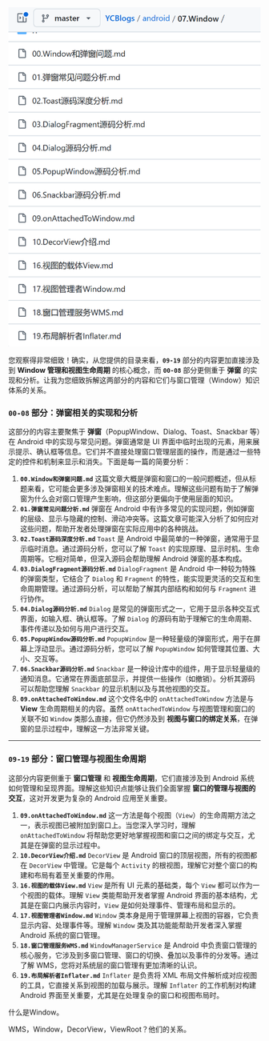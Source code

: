 ![image-20241129164409636](./../_pic_/image-20241129164409636.png)

您观察得非常细致！确实，从您提供的目录来看，**`09-19`** 部分的内容更加直接涉及到 **Window 管理和视图生命周期** 的核心概念，而 **`00-08`** 部分更侧重于 **弹窗** 的实现和分析。让我为您细致拆解这两部分的内容和它们与窗口管理（Window）知识体系的关系。

### **`00-08` 部分：弹窗相关的实现和分析**

这部分的内容主要聚焦于 **弹窗**（PopupWindow、Dialog、Toast、Snackbar 等）在 Android 中的实现与常见问题。弹窗通常是 UI 界面中临时出现的元素，用来展示提示、确认框等信息。它们并不直接处理窗口管理层面的操作，而是通过一些特定的控件和机制来显示和消失。下面是每一篇的简要分析：

1. **`00.Window和弹窗问题.md`**
   这篇文章大概是弹窗和窗口的一般问题概述，但从标题来看，它可能会更多涉及弹窗相关的技术难点。理解这些问题有助于了解弹窗为什么会对窗口管理产生影响，但这部分更偏向于使用层面的知识。
2. **`01.弹窗常见问题分析.md`**
   弹窗在 Android 中有许多常见的实现问题，例如弹窗的层级、显示与隐藏的控制、滑动冲突等。这篇文章可能深入分析了如何应对这些问题，帮助开发者处理弹窗在实际应用中的各种挑战。
3. **`02.Toast源码深度分析.md`**
   `Toast` 是 Android 中最简单的一种弹窗，通常用于显示临时消息。通过源码分析，您可以了解 `Toast` 的实现原理、显示时机、生命周期等。它相对简单，但深入源码会帮助理解 Android 弹窗的基本构成。
4. **`03.DialogFragment源码分析.md`**
   `DialogFragment` 是 Android 中一种较为特殊的弹窗类型，它结合了 `Dialog` 和 `Fragment` 的特性，能实现更灵活的交互和生命周期管理。通过源码分析，可以帮助了解其内部结构和如何与 `Fragment` 进行协作。
5. **`04.Dialog源码分析.md`**
   `Dialog` 是常见的弹窗形式之一，它用于显示各种交互式界面，如输入框、确认框等。了解 `Dialog` 的源码有助于理解它的生命周期、事件传递以及如何与用户进行交互。
6. **`05.PopupWindow源码分析.md`**
   `PopupWindow` 是一种轻量级的弹窗形式，用于在屏幕上浮动显示。通过源码分析，您可以了解 `PopupWindow` 如何管理其位置、大小、交互等。
7. **`06.Snackbar源码分析.md`**
   `Snackbar` 是一种设计库中的组件，用于显示轻量级的通知消息。它通常在界面底部显示，并提供一些操作（如撤销）。分析其源码可以帮助您理解 `Snackbar` 的显示机制以及与其他视图的交互。
8. **`09.onAttachedToWindow.md`**
   这个文件名中的 `onAttachedToWindow` 方法是与 **View** 生命周期相关的内容。虽然 `onAttachedToWindow` 与视图管理和窗口的关联不如 `Window` 类那么直接，但它仍然涉及到 **视图与窗口的绑定关系**，在弹窗的显示过程中，理解这一方法非常关键。

------

### **`09-19` 部分：窗口管理与视图生命周期**

这部分内容更侧重于 **窗口管理** 和 **视图生命周期**，它们直接涉及到 Android 系统如何管理和呈现界面。理解这些知识点能够让我们全面掌握 **窗口的管理与视图的交互**，这对开发更为复杂的 Android 应用至关重要。

1. **`09.onAttachedToWindow.md`**
   这一方法是每个视图（`View`）的生命周期方法之一，表示视图已被附加到窗口上。当您深入学习时，理解 `onAttachedToWindow` 将帮助您更好地掌握视图和窗口之间的绑定与交互，尤其是在弹窗的显示过程中。
2. **`10.DecorView介绍.md`**
   `DecorView` 是 Android 窗口的顶层视图，所有的视图都在 `DecorView` 中管理。它是每个 `Activity` 的根视图，理解它对整个窗口的构建和布局有着至关重要的作用。
3. **`16.视图的载体View.md`**
   `View` 是所有 UI 元素的基础类，每个 `View` 都可以作为一个视图的载体。理解 `View` 类能帮助开发者掌握 Android 界面的基本结构，尤其是在窗口内展示内容时，`View` 是如何处理事件、管理布局和显示的。
4. **`17.视图管理者Window.md`**
   `Window` 类本身是用于管理屏幕上视图的容器，它负责显示内容、处理事件等。理解 `Window` 类及其功能能帮助开发者深入掌握 Android 系统的窗口管理。
5. **`18.窗口管理服务WMS.md`**
   `WindowManagerService` 是 Android 中负责窗口管理的核心服务，它涉及到多窗口管理、窗口的切换、叠加以及事件的分发等。通过了解 WMS，您将对系统层的窗口管理有更加清晰的认识。
6. **`19.布局解析者Inflater.md`**
   `Inflater` 是负责将 XML 布局文件解析成对应视图的工具，它直接关系到视图的加载与展示。理解 `Inflater` 的工作机制对构建 Android 界面至关重要，尤其是在处理复杂的窗口和视图布局时。



什么是Window。

WMS，Window，DecorView，ViewRoot？他们的关系。